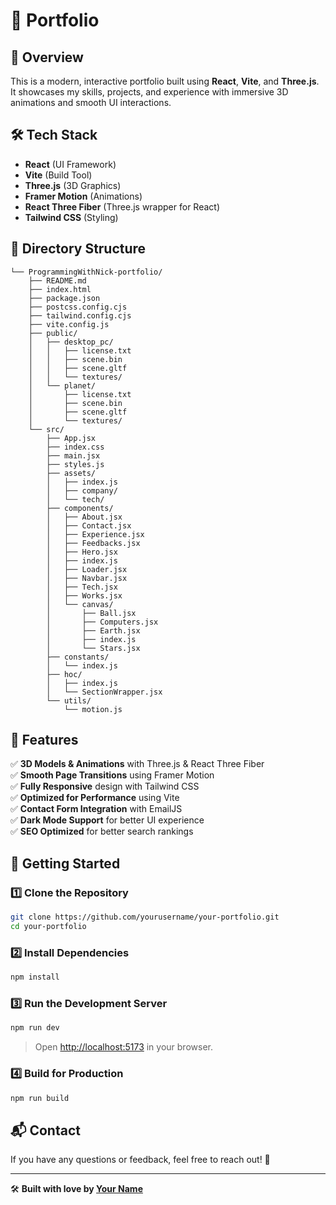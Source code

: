 # 🚀 Portfolio

## 🌟 Overview
This is a modern, interactive portfolio built using **React**, **Vite**, and **Three.js**. It showcases my skills, projects, and experience with immersive 3D animations and smooth UI interactions.

## 🛠️ Tech Stack
- **React** (UI Framework)
- **Vite** (Build Tool)
- **Three.js** (3D Graphics)
- **Framer Motion** (Animations)
- **React Three Fiber** (Three.js wrapper for React)
- **Tailwind CSS** (Styling)

## 📂 Directory Structure
```
└── ProgrammingWithNick-portfolio/
    ├── README.md
    ├── index.html
    ├── package.json
    ├── postcss.config.cjs
    ├── tailwind.config.cjs
    ├── vite.config.js
    ├── public/
    │   ├── desktop_pc/
    │   │   ├── license.txt
    │   │   ├── scene.bin
    │   │   ├── scene.gltf
    │   │   └── textures/
    │   └── planet/
    │       ├── license.txt
    │       ├── scene.bin
    │       ├── scene.gltf
    │       └── textures/
    └── src/
        ├── App.jsx
        ├── index.css
        ├── main.jsx
        ├── styles.js
        ├── assets/
        │   ├── index.js
        │   ├── company/
        │   └── tech/
        ├── components/
        │   ├── About.jsx
        │   ├── Contact.jsx
        │   ├── Experience.jsx
        │   ├── Feedbacks.jsx
        │   ├── Hero.jsx
        │   ├── index.js
        │   ├── Loader.jsx
        │   ├── Navbar.jsx
        │   ├── Tech.jsx
        │   ├── Works.jsx
        │   └── canvas/
        │       ├── Ball.jsx
        │       ├── Computers.jsx
        │       ├── Earth.jsx
        │       ├── index.js
        │       └── Stars.jsx
        ├── constants/
        │   └── index.js
        ├── hoc/
        │   ├── index.js
        │   └── SectionWrapper.jsx
        └── utils/
            └── motion.js
```

## 🎨 Features
✅ **3D Models & Animations** with Three.js & React Three Fiber  
✅ **Smooth Page Transitions** using Framer Motion  
✅ **Fully Responsive** design with Tailwind CSS  
✅ **Optimized for Performance** using Vite  
✅ **Contact Form Integration** with EmailJS  
✅ **Dark Mode Support** for better UI experience  
✅ **SEO Optimized** for better search rankings  

## 🚀 Getting Started
### 1️⃣ Clone the Repository
```sh
git clone https://github.com/yourusername/your-portfolio.git
cd your-portfolio
```

### 2️⃣ Install Dependencies
```sh
npm install
```

### 3️⃣ Run the Development Server
```sh
npm run dev
```
> Open [http://localhost:5173](http://localhost:5173) in your browser.

### 4️⃣ Build for Production
```sh
npm run build
```

## 📬 Contact
If you have any questions or feedback, feel free to reach out! 🚀

---
🛠️ **Built with love by [Your Name](https://yourwebsite.com)**

